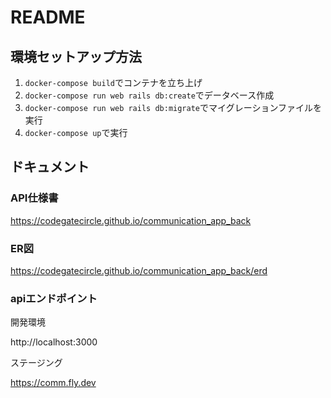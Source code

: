 # README

## 環境セットアップ方法
1. `docker-compose build`でコンテナを立ち上げ
2. `docker-compose run web rails db:create`でデータベース作成
3. `docker-compose run web rails db:migrate`でマイグレーションファイルを実行
4. `docker-compose up`で実行

## ドキュメント

### API仕様書

https://codegatecircle.github.io/communication_app_back

### ER図

https://codegatecircle.github.io/communication_app_back/erd

### apiエンドポイント

開発環境

http://localhost:3000

ステージング

https://comm.fly.dev

